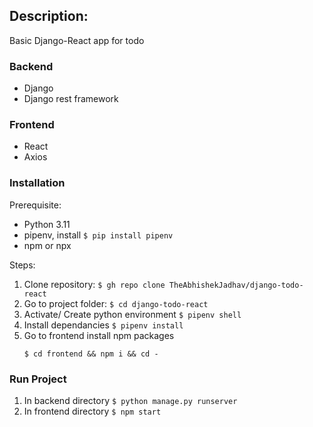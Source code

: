 ## Description:
Basic Django-React app for todo

### Backend
- Django
- Django rest framework

### Frontend
- React
- Axios

### Installation
Prerequisite:
- Python 3.11
- pipenv, install `$ pip install pipenv`
- npm or npx

Steps:
1. Clone repository: 
   `$ gh repo clone TheAbhishekJadhav/django-todo-react`
2. Go to project folder: `$ cd django-todo-react`
3. Activate/ Create python environment `$ pipenv shell`
4. Install dependancies `$ pipenv install`
5. Go to frontend install npm packages
   ```shell
   $ cd frontend && npm i && cd -
   ```

### Run Project
1. In backend directory `$ python manage.py runserver`
2. In frontend directory `$ npm start`

